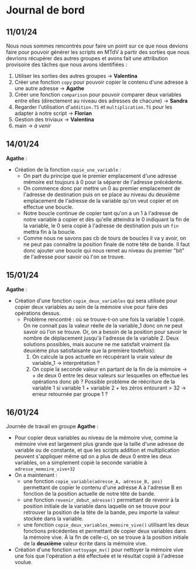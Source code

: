 # Journal de bord

## 11/01/24
Nous nous sommes rencontrés pour faire un point sur ce que nous devions faire pour pouvoir générer les scripts en MTdV à partir des sorties que nous devrions récupérer des autres groupes et avons fait une attribution provisoire des tâches que nous avons identifiées : 
1. Utiliser les sorties des autres groupes → **Valentina**
2. Créer une fonction `copy` pour pouvoir copier le contenu d'une adresse à une autre adresse → **Agathe**
3. Créer une fonction `comparison` pour pouvoir comparer deux variables entre elles (directement au niveau des adresses de chacune) → **Sandra**
4. Regarder l'utilisation d'`addition.TS` et `multiplication.TS` pour les adapter à notre script → **Florian**
5. Gestion des triviaux → **Valentina**
6. main → *à venir*

## 14/01/24
**Agathe** : 
- Création de la fonction `copie_une_variable` : 
	- On part du principe que le premier emplacement d'une adresse mémoire est toujours à 0 pour la séparer de l'adresse précédente. 
	- On commence donc par mettre un 0 au premier emplacement de l'adresse de destination puis on se place au niveau du deuxième emplacement de l'adresse de la variable qu'on veut copier et on effectue une boucle.
	- Notre boucle continue de copier tant qu'on a un 1 à l'adresse de notre variable à copier et dès qu'elle atteindra le 0 indiquant la fin de la variable, le 0 sera copié à l'adresse de destination puis un `fin` mettra fin à la boucle.
	- Comme nous ne savons pas cb de tours de boucles il va y avoir, on ne peut pas connaître la position finale de notre tête de bande. Il faut donc ajouter une boucle qui nous remet au niveau du premier "bit" de l'adresse pour savoir où l'on se trouve.

## 15/01/24
**Agathe** :
- Création d'une fonction `copie_deux_variables` qui sera utilisée pour copier deux variables au sein de la mémoire vive pour faire des opérations dessus.
	- Problème rencontré : où se trouve-t-on une fois la variable 1 copié. On ne connait pas la valeur réelle de la variable_1 donc on ne peut savoir où l'on se trouve. Or, on a besoin de la position pour savoir le nombre de déplacement jusqu'à l'adresse de la variable 2. Deux solutions possibles, mais aucune ne me satisfait vraiment (la deuxième plus satisfaisante que la première toutefois):
		1. On calcule la pos actuelle en récupérant la vraie valeur de variable_1 → interprétation ?
		2. On copie la seconde valeur en partant de la fin de la mémoire → + de deux 0 entre les deux valeurs sur lesquelles on effectue les opérations donc pb ? Possible problème de réécriture de la variable 1 si variable 1 + variable 2 + les zéros entourant > 32 → erreur retournée par groupe 1 ?

## 16/01/24
Journée de travail en groupe
**Agathe** :
- Pour copier deux variables au niveau de la mémoire vive, comme la mémoire vive est largement plus grande que la taille d'une adresse de variable ou de constante, et que les scripts addition et multiplication peuvent s'appliquer même qd on a plus de deux 0 entre les deux variables, on a simplement copié la seconde variable à `adresse_memoire_vive+32`
- On a maintenant :
	- une fonction `copie_variable(adresse_A, adresse_B, pos)` permettant de copier le contenu d'une adresse A à l'adresse B en fonction de la position actuelle de notre tête de bande.
	- une fonction `revenir_debut_adresse()` permettant de revenir à la position initiale de la variable dans laquelle on se trouve pour retrouver la position de la tête de la bande, peu importe la valeur stockée dans la variable.
	- une fonction `copie_deux_variables_memoire_vive()` utilisant les deux fonctions précédentes et permettant de copier deux variables dans la mémoire vive. À la fin de celle-ci, on se trouve à la position initiale de la **deuxième** valeur écrite dans la mémoire vive.
- Création d'une fonction `nettoyage_mv()` pour nettoyer la mémoire vive une fois que l'opération a été effectuée et le résultat copié à l'adresse voulue.
